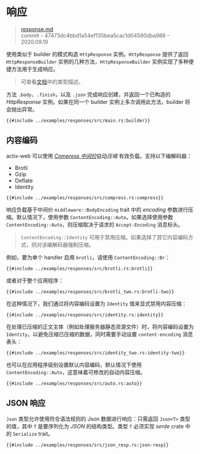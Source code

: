 # 响应

> [response.md](https://github.com/actix/actix-website/blob/master/content/docs/response.md)
> <br />
> commit - 47473dc4bbd1a54ef135bea5cac1d04590dba986 - 2020.09.19

使用类似于 builder 的模式构造 `HttpResponse` 实例。`HttpResponse` 提供了返回 `HttpResponseBuilder` 实例的几种方法，`HttpResponseBuilder` 实例实现了多种便捷方法用于生成响应。

> 可查看[文档][responsebuilder]中的类型描述。

方法 `.body`、`.finish`，以及 `.json` 完成响应创建，并返回一个已构造的 *HttpResponse* 实例。如果在同一个 builder 实例上多次调用此方法，builder 将会抛出异常。

```rust,edition2018,no_run,noplaypen
{{#include ../examples/responses/src/main.rs:builder}}
```

## 内容编码

actix-web 可以使用 [*Compress 中间价*][compressmidddleware]自动*压缩* 有效负载。支持以下编解码器：

* Brotli
* Gzip
* Deflate
* Identity

```rust,edition2018,no_run,noplaypen
{{#include ../examples/responses/src/compress.rs:compress}}
```

响应负载基于中间价 `middleware::BodyEncoding` trait 中的 *encoding* 参数进行压缩。默认情况下，使用参数 `ContentEncoding::Auto`。如果选择使用参数 `ContentEncoding::Auto`，则压缩取决于请求的 `Accept-Encoding` 消息标头。

> `ContentEncoding::Identity` 可用于禁用压缩。如果选择了其它内容编码方式，则对该编解码器强制压缩。

例如，要为单个 handler 启用 `brotli`，请使用 `ContentEncoding::Br`：

```rust,edition2018,no_run,noplaypen
{{#include ../examples/responses/src/brotli.rs:brotli}}
```

或者对于整个应用程序：

```rust,edition2018,no_run,noplaypen
{{#include ../examples/responses/src/brotli_two.rs:brotli-two}}
```

在这种情况下，我们通过将内容编码设置为 `Identity` 值来显式禁用内容压缩：

```rust,edition2018,no_run,noplaypen
{{#include ../examples/responses/src/identity.rs:identity}}
```

在处理已压缩的正文主体（例如处理服务器静态资源文件）时，将内容编码设置为 `Identity`，以避免压缩已压缩的数据，同时需要手动设置 `content-encoding` 消息表头：

```rust,edition2018,no_run,noplaypen
{{#include ../examples/responses/src/identity_two.rs:identity-two}}
```

也可以在应用程序级别设置默认内容编码，默认情况下使用 `ContentEncoding::Auto`，这意味着可修改的自动内容压缩。

```rust,edition2018,no_run,noplaypen
{{#include ../examples/responses/src/auto.rs:auto}}
```

## JSON 响应

`Json` 类型允许使用符合语法规则的 Json 数据进行响应：只需返回 `Json<T>` 类型的值，其中 `T` 是要序列化为 *JSON* 的结构类型。类型 `T` 必须实现 *serde* crate 中的 `Serialize` trait。

```rust,edition2018,no_run,noplaypen
{{#include ../examples/responses/src/json_resp.rs:json-resp}}
```

[responsebuilder]: https://docs.rs/actix-web/3/actix_web/dev/struct.HttpResponseBuilder.html
[compressmidddleware]: https://docs.rs/actix-web/3/actix_web/middleware/struct.Compress.html
